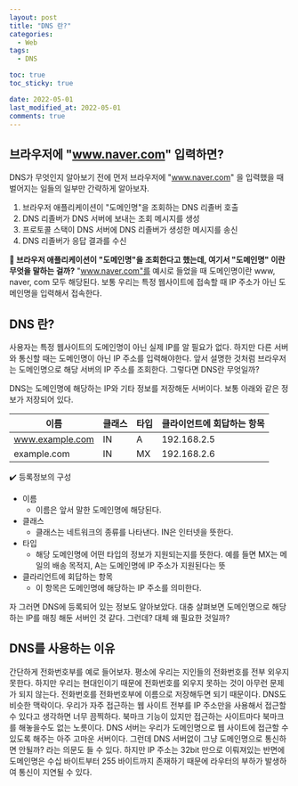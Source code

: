 ```yaml
---
layout: post
title: "DNS 란?"
categories:
  - Web
tags:
  - DNS

toc: true
toc_sticky: true

date: 2022-05-01
last_modified_at: 2022-05-01
comments: true
---
```


## 브라우저에 "www.naver.com" 입력하면?

DNS가 무엇인지 알아보기 전에 먼저 브라우저에 "www.naver.com" 을 입력했을 때 벌어지는 일들의 일부만 간략하게 알아보자.

1. 브라우저 애플리케이션이 "도메인명"을 조회하는 DNS 리졸버 호출
2. DNS 리졸버가 DNS 서버에 보내는 조회 메시지를 생성
3. 프로토콜 스택이 DNS 서버에 DNS 리졸버가 생성한 메시지를 송신
4. DNS 리졸버가 응답 결과를 수신

**🤔 브라우저 애플리케이션이 "도메인명"을 조회한다고 했는데, 여기서 "도메인명" 이란 무엇을 말하는 걸까?** 
"www.naver.com"를 예시로 들었을 때 도메인명이란 www, naver, com 모두 해당된다. 보통 우리는 특정 웹사이트에 접속할 때 IP 주소가 아닌 도메인명을 입력해서 접속한다. 


## DNS 란?

사용자는 특정 웹사이트의 도메인명이 아닌 실제 IP를 알 필요가 없다. 하지만 다른 서버와 통신할 때는 도메인명이 아닌 IP 주소를 입력해야한다.
앞서 설명한 것처럼 브라우저는 도메인명으로 해당 서버의 IP 주소를 조회한다. 그렇다면 DNS란 무엇일까?

DNS는 도메인명에 해당하는 IP와 기타 정보를 저장해둔 서버이다. 보통 아래와 같은 정보가 저장되어 있다.

| 이름 | 클래스 | 타입  | 클라이언트에 회답하는 항목 |
| --- | --- | --- | --- |
| www.example.com | IN | A | 192.168.2.5 |
| example.com | IN | MX | 192.168.2.6 |

✔️ 등록정보의 구성
- 이름
    - 이름은 앞서 말한 도메인명에 해당된다.
- 클래스
    - 클래스는 네트워크의 종류를 나타낸다. IN은 인터넷을 뜻한다.
- 타입
    - 해당 도메인명에 어떤 타입의 정보가 지원되는지를 뜻한다. 예를 들면 MX는 메일의 배송 목적지, A는 도메인명에 IP 주소가 지원된다는 뜻
- 클라리언트에 회답하는 항목
    - 이 항목은 도메인명에 해당하는 IP 주소를 의미한다.

자 그러면 DNS에 등록되어 있는 정보도 알아보았다. 대충 살펴보면 도메인명으로 해당하는 IP를 매칭 해둔 서버인 것 같다.
그런데? 대체 왜 필요한 것일까? 


## DNS를 사용하는 이유 

간단하게 전화번호부를 예로 들어보자. 평소에 우리는 지인들의 전화번호를 전부 외우지 못한다.
하지만 우리는 현대인이기 때문에 전화번호를 외우지 못하는 것이 아무런 문제가 되지 않는다. 전화번호를 전화번호부에 이름으로 저장해두면 되기 때문이다. 
DNS도 비슷한 맥락이다. 우리가 자주 접근하는 웹 사이트 전부를 IP 주소만을 사용해서 접근할 수 있다고 생각하면 너무 끔찍하다. 북마크 기능이 있지만 접근하는 사이트마다 북마크를 해놓을수도 없는 노릇이다. DNS 서버는 우리가 도메인명으로 웹 사이트에 접근할 수 있도록 해주는 아주 고마운 서버이다. 그런데 DNS 서버없이 그냥 도메인명으로 통신하면 안될까? 라는 의문도 들 수 있다. 
하지만 IP 주소는 32bit 만으로 이뤄져있는 반면에 도메인명은 수십 바이트부터 255 바이트까지 존재하기 때문에 라우터의 부하가 발생하여 통신이 지연될 수 있다. 







